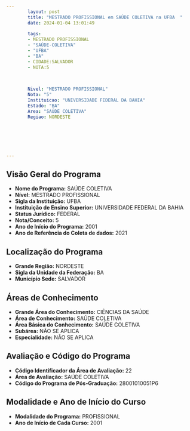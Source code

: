 ```yaml
---
        layout: post
        title: "MESTRADO PROFISSIONAL em SAÚDE COLETIVA na UFBA  "
        date: 2024-01-04 13:01:49
     
        tags:
        - MESTRADO PROFISSIONAL
        - "SAÚDE-COLETIVA"
        - "UFBA"
        - "BA"
        - CIDADE:SALVADOR
        - NOTA:5
        
       

        Nivel: "MESTRADO PROFISSIONAL"
        Nota: "5"
        Instituicao: "UNIVERSIDADE FEDERAL DA BAHIA"
        Estado: "BA"
        Area: "SAÚDE COLETIVA"
        Regiao: NORDESTE
        
        
        
        
        
        
---
```

## Visão Geral do Programa
- **Nome do Programa:** SAÚDE COLETIVA
- **Nível:** MESTRADO PROFISSIONAL
- **Sigla da Instituição:** UFBA
- **Instituição de Ensino Superior:** UNIVERSIDADE FEDERAL DA BAHIA
- **Status Jurídico:** FEDERAL
- **Nota/Conceito:** 5
- **Ano de Início do Programa:** 2001
- **Ano de Referência do Coleta de dados:** 2021

## Localização do Programa
- **Grande Região:** NORDESTE
- **Sigla da Unidade da Federação:** BA
- **Município Sede:** SALVADOR

## Áreas de Conhecimento
- **Grande Área do Conhecimento:** CIÊNCIAS DA SAÚDE
- **Área de Conhecimento:** SAÚDE COLETIVA
- **Área Básica do Conhecimento:** SAÚDE COLETIVA
- **Subárea:** NÃO SE APLICA
- **Especialidade:** NÃO SE APLICA

## Avaliação e Código do Programa
- **Código Identificador da Área de Avaliação:** 22
- **Área de Avaliação:** SAÚDE COLETIVA
- **Código do Programa de Pós-Graduação:** 28001010051P6


## Modalidade e Ano de Início do Curso
- **Modalidade do Programa:** PROFISSIONAL
- **Ano de Início de Cada Curso:** 2001
